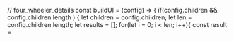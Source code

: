 // four_wheeler_details
const buildUI = (config) => { 
    if(config.children && config.children.length ) {
        let children = config.children;
        let len = config.children.length;
        let results = [];
        for(let i = 0; i < len; i++){
            const result = <Title />;
            results.push(result);
        }
    } else {
        return renderComponent(json); 
    }
}
Output 

[ 
    <Title />,
    [[<TextInput name="registration_location" />, <Radio name="is_renewal" />]],
    <RightSlideImage />
]


[ 
    <Title />,
    <Form>
        [
            <FormGroup>
                [
                    <TextInput name="registration_location" />,
                    <Radio name="is_renewal" />
                ]
            </FormGroup>,
            <FormGroup>
                [<TextInput name="registration_location" />]
            </FormGroup>
        ]
    </Form>,
    <RightSlideImage />
]